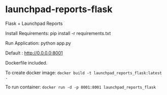 # launchpad-reports-flask
Flask + Launchpad Reports

Install Requirements: pip install -r requirements.txt

Run Application: python app.py

Default : http://0.0.0.0:8001

Dockerfile included. 

To create docker image: `docker build -t launchpad_reports_flask:latest .`

To run container: `docker run -d -p 8001:8001 launchpad_reports_flask`
